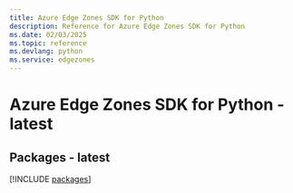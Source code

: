 ```yaml
---
title: Azure Edge Zones SDK for Python
description: Reference for Azure Edge Zones SDK for Python
ms.date: 02/03/2025
ms.topic: reference
ms.devlang: python
ms.service: edgezones
---
```

# Azure Edge Zones SDK for Python - latest
## Packages - latest
[!INCLUDE [packages](edge-zones-index.md)]